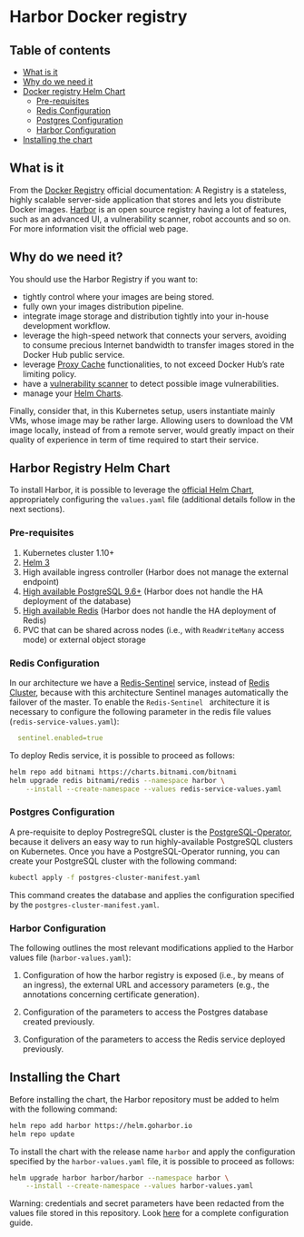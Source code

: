 # Harbor Docker registry

## Table of contents
- [What is it](#what-is-it)
- [Why do we need it](#why-do-we-need-it)
- [Docker registry Helm Chart](#harbor-registry-helm-chart)
  - [Pre-requisites](#pre-requisites)
  - [Redis Configuration](#redis-configuration)
  - [Postgres Configuration](#postgres-configuration)
  - [Harbor Configuration](#harbor-configuration)
- [Installing the chart](#installing-the-chart)


## What is it
From the [Docker Registry](https://docs.docker.com/registry/) official documentation: A Registry is a stateless, highly scalable server-side application that stores and lets you distribute Docker images.
[Harbor](https://goharbor.io/) is an open source registry having a lot of features, such as an advanced UI, a vulnerability scanner, robot accounts and so on. For more information visit the official web page.

## Why do we need it?
You should use the Harbor Registry if you want to:
- tightly control where your images are being stored.
- fully own your images distribution pipeline.
- integrate image storage and distribution tightly into your in-house development workflow.
- leverage the high-speed network that connects your servers, avoiding to consume precious Internet bandwidth to transfer images stored in the Docker Hub public service.
- leverage [Proxy Cache](https://goharbor.io/docs/2.7.0/administration/configure-proxy-cache/) functionalities, to not exceed Docker Hub’s rate limiting policy.
- have a [vulnerability scanner](https://goharbor.io/docs/2.7.0/administration/vulnerability-scanning/) to detect possible image vulnerabilities.
- manage your [Helm Charts](https://goharbor.io/docs/2.7.0/working-with-projects/working-with-images/managing-helm-charts/).

Finally, consider that, in this Kubernetes setup, users instantiate mainly VMs, whose image may be rather large. Allowing users to download the VM image locally, instead of from a remote server, would greatly impact on their quality of experience in term of time required to start their service.

## Harbor Registry Helm Chart
To install Harbor, it is possible to leverage the [official Helm Chart](https://github.com/helm/charts/tree/master/stable/docker-registry), appropriately configuring the `values.yaml` file (additional details follow in the next sections).

### Pre-requisites

  1. Kubernetes cluster 1.10+
  2. [Helm 3](https://helm.sh/docs/intro/install/)
  3. High available ingress controller (Harbor does not manage the external endpoint)
  4. [High available PostgreSQL 9.6+](#postgres-configuration) (Harbor does not handle the HA deployment of the database)
  5. [High available Redis](#redis-configuration) (Harbor does not handle the HA deployment of Redis)
  6. PVC that can be shared across nodes (i.e., with `ReadWriteMany` access mode) or external object storage

### Redis Configuration
In our architecture we have a [Redis-Sentinel](https://redis.io/docs/manual/sentinel/) service, instead of [Redis Cluster](https://redis.io/docs/manual/scaling/), because with this architecture Sentinel manages automatically the failover of the master.
To enable the `Redis-Sentinel ` architecture it is necessary to configure the following parameter in the redis file values (`redis-service-values.yaml`):
```yaml
  sentinel.enabled=true
```

To deploy Redis service, it is possible to proceed as follows:
```bash
helm repo add bitnami https://charts.bitnami.com/bitnami
helm upgrade redis bitnami/redis --namespace harbor \
    --install --create-namespace --values redis-service-values.yaml
```

### Postgres Configuration
A pre-requisite to deploy PostregreSQL cluster is the [PostgreSQL-Operator](https://github.com/netgroup-polito/CrownLabs/tree/master/infrastructure/identity-provider#postgresql-operator), because it delivers an easy way to run highly-available PostgreSQL clusters on Kubernetes.
Once you have a PostgreSQL-Operator running, you can create your PostgreSQL cluster with the following command:
```bash
kubectl apply -f postgres-cluster-manifest.yaml
```
This command creates the database and applies the configuration specified by the `postgres-cluster-manifest.yaml`.

### Harbor Configuration
The following outlines the most relevant modifications applied to the Harbor values file (`harbor-values.yaml`):

  1. Configuration of how the harbor registry is exposed (i.e., by means of an ingress), the external URL and accessory parameters (e.g., the annotations concerning certificate generation).

  2. Configuration of the parameters to access the Postgres database created previously.

  3. Configuration of the parameters to access the Redis service deployed previously.

## Installing the Chart
Before installing the chart, the Harbor repository must be added to helm with the following command:
```bash
helm repo add harbor https://helm.goharbor.io
helm repo update
```
To install the chart with the release name `harbor` and apply the configuration specified by the `harbor-values.yaml` file, it is possible to proceed as follows:
```bash
helm upgrade harbor harbor/harbor --namespace harbor \
    --install --create-namespace --values harbor-values.yaml
```
Warning: credentials and secret parameters have been redacted from the values file stored in this repository.
Look [here](https://github.com/goharbor/harbor-helm) for a complete configuration guide.
